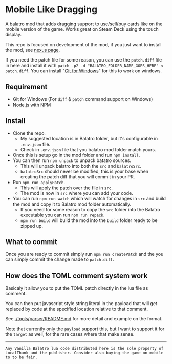 # Mobile Like Dragging

A balatro mod that adds dragging support to use/sell/buy cards like on the mobile version of the game. Works great on Steam Deck using the touch display.

This repo is focused on development of the mod, if you just want to install the mod, see [nexus page](https://www.nexusmods.com/balatro/mods/133?tab=description).

If you need the patch file for some reason, you can use the `patch.diff` file in here and install it with `patch -p2 -d "BALATRO_FOLDER_NAME_GOES_HERE" < patch.diff`. You can install "[Git for Windows](https://git-scm.com/downloads/win)" for this to work on windows.

## Requirement

- Git for Windows (For `diff` & `patch` command support on Windows)
- Node.js with NPM

## Install

- Clone the repo.
  - My suggested location is in Balatro folder, but it's configurable in `.env.json` file.
  - Check in `.env.json` file that you balatro mod folder match yours.
- Once this is setup go in the mod folder and run `npm install`.
- You can then run `npm unpack` to unpack batatro sources.
  - This will unpack balatro into both the `src` and `balatroSrc`.
  - `balatroSrc` should never be modified, this is your base when creating the patch diff that you will commit in your PR.
- Run `npm run applyPatch`.
  - This will apply the patch over the file in `src`.
  - The mod is now in `src` where you can add your code.
- You can run `npm run watch` which will watch for changes in `src` and build the mod and copy it to Balatro mod folder automatically.
  - If you need for some reason to copy the `src` folder into the Balatro executable you can run `npm run repack`.
  - `npm run build` will build the mod into the `build` folder ready to be zipped up.

## What to commit

Once you are ready to commit simply run `npm run createPatch` and the you can simply commit the change made to `patch.diff`.

## How does the TOML comment system work

Basicaly it allow you to put the TOML patch directly in the lua file as comment.

You can then put javascript style string literal in the payload that will get replaced by code at the specified location relative to that comment.

See [./tools/parser/README.md](./tools/parser/README.md) for more detail and example on the format.

Note that currently only the `payload` support this, but I want to support it for the `target` as well, for the rare cases where that make sense.

-----------

`Any Vanilla Balatro lua code distributed here is the sole property of LocalThunk and the publisher. Consider also buying the game on mobile to to be fair.`
